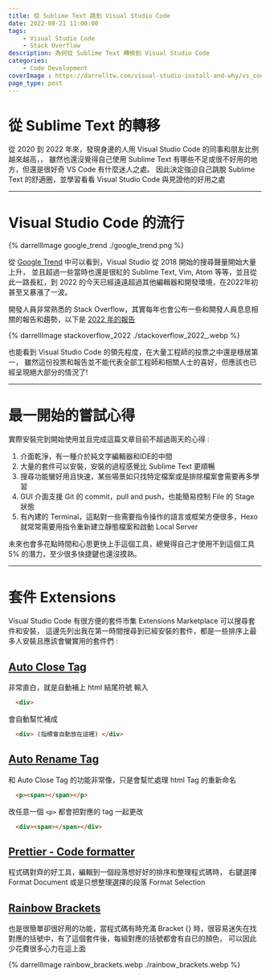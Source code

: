 ```yaml
---
title: 從 Sublime Text 跳到 Visual Studio Code
date: 2022-08-21 11:00:00
tags: 
	- Visual Studio Code
	- Stack Overflow
description: 為何從 Sublime Text 轉換到 Visual Studio Code
categories: 
	- Code Development
coverImage : https://darrelltw.com/visual-studio-install-and-why/vs_code_logo.png
page_type: post
---
```


# 從 Sublime Text 的轉移

從 2020 到 2022 年來，發現身邊的人用 Visual Studio Code 的同事和朋友比例越來越高，，
雖然也還沒覺得自己使用 Sublime Text 有哪些不足或很不好用的地方，但還是很好奇 VS Code 有什麼迷人之處。
因此決定強迫自己跳脫 Sublime Text 的舒適圈，並學習看看 Visual Studio Code 與見證他的好用之處

--- 

# Visual Studio Code 的流行

{% darrellImage google_trend ./google_trend.png %}

從 [Google Trend](https://trends.google.com.tw/trends/explore?date=all&q=%2Fm%2F0b6h18n,%2Fm%2F0134xwrk,%2Fm%2F0_x5x3g,EMACS,%2Fm%2F07zh7#TIMESERIES) 中可以看到，Visual Studio 從 2018 開始的搜尋聲量開始大量上升，
並且超過一些當時也還是很紅的 Sublime Text, Vim, Atom 等等，並且從此一路長紅，到 2022 的今天已經遠遠超過其他編輯器和開發環境，在2022年初甚至又暴漲了一波。

開發人員非常熟悉的 Stack Overflow，其實每年也會公布一些和開發人員息息相關的報告和趨勢，以下是 [2022 年的報告](https://survey.stackoverflow.co/2022/#technology-most-popular-technologies)

{% darrellImage stackoverflow_2022 ./stackoverflow_2022_.webp %}

也能看到 Visual Studio Code 的領先程度，在大量工程師的投票之中還是穩居第一，
雖然這份投票和報告並不能代表全部工程師和相關人士的喜好，但應該也已經呈現絕大部分的情況了!

--- 

# 最一開始的嘗試心得

實際安裝完到開始使用並且完成這篇文章目前不超過兩天的心得 : 
1. 介面乾淨，有一種介於純文字編輯器和IDE的中間
2. 大量的套件可以安裝，安裝的過程感覺比 Sublime Text 更順暢
3. 搜尋功能蠻好用且快速，某些場景如只找特定檔案或是排除檔案會需要再多學習
4. GUI 介面支援 Git 的 commit，pull and push，也能簡易控制 File 的 Stage 狀態
5. 有內建的 Terminal，這點對一些需要指令操作的語言或框架方便很多，Hexo 就常常需要用指令重新建立靜態檔案和啟動 Local Server

未來也會多花點時間和心思更快上手這個工具，總覺得自己才使用不到這個工具 5% 的潛力，至少很多快捷鍵也還沒摸熟。

---

# 套件 Extensions

Visual Studio Code 有很方便的套件市集 Extensions Marketplace 可以搜尋套件和安裝，
這邊先列出我在第一時間搜尋到已經安裝的套件，都是一些排序上最多人安裝且應該會蠻實用的套件們 :

## [Auto Close Tag](https://marketplace.visualstudio.com/items?itemName=formulahendry.auto-close-tag)

非常直白，就是自動補上 html 結尾符號
輸入
```html
  <div> 
```
會自動幫忙補成

```html
  <div> (指標會自動放在這裡) </div>
```
## [Auto Rename Tag](https://marketplace.visualstudio.com/items?itemName=formulahendry.auto-rename-tag)

和 Auto Close Tag 的功能非常像，只是會幫忙處理 html Tag 的重新命名

```html
  <p><span></span></p> 
```
改任意一個 `<p>` 都會把對應的 tag 一起更改

```html
  <div><span></span></div> 
```

## [Prettier - Code formatter](https://marketplace.visualstudio.com/items?itemName=esbenp.prettier-vscode)

程式碼對齊的好工具，編輯到一個段落想好好的排序和整理程式碼時，
右鍵選擇 Format Document 或是只想整理選擇的段落 Format Selection

## [Rainbow Brackets](https://marketplace.visualstudio.com/items?itemName=2gua.rainbow-brackets)

也是很簡單卻很好用的功能，當程式碼有時充滿 Bracket {} 時，很容易迷失在找對應的括號中，有了這個套件後，每組對應的括號都會有自已的顏色，
可以因此少花費很多心力在這上面

{% darrellImage rainbow_brackets.webp ./rainbow_brackets.webp %}
